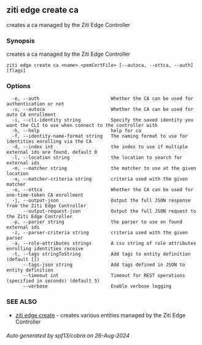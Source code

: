 ## ziti edge create ca

creates a ca managed by the Ziti Edge Controller

### Synopsis

creates a ca managed by the Ziti Edge Controller

```
ziti edge create ca <name> <pemCertFile> [--autoca, --ottca, --auth] [flags]
```

### Options

```
  -e, --auth                          Whether the CA can be used for authentication or not
  -u, --autoca                        Whether the CA can be used for auto CA enrollment
  -i, --cli-identity string           Specify the saved identity you want the CLI to use when connect to the controller with
  -h, --help                          help for ca
  -f, --identity-name-format string   The naming format to use for identities enrolling via the CA
  -d, --index int                     the index to use if multiple external ids are found, default 0
  -l, --location string               the location to search for external ids
  -m, --matcher string                the matcher to use at the given location
  -x, --matcher-criteria string       criteria used with the given matcher
  -o, --ottca                         Whether the CA can be used for one-time-token CA enrollment
  -j, --output-json                   Output the full JSON response from the Ziti Edge Controller
      --output-request-json           Output the full JSON request to the Ziti Edge Controller
  -p, --parser string                 the parser to use on found external ids
  -z, --parser-criteria string        criteria used with the given parser
  -a, --role-attributes strings       A csv string of role attributes enrolling identities receive
  -t, --tags stringToString           Add tags to entity definition (default [])
      --tags-json string              Add tags defined in JSON to entity definition
      --timeout int                   Timeout for REST operations (specified in seconds) (default 5)
      --verbose                       Enable verbose logging
```

### SEE ALSO

* [ziti edge create](../create.md)	 - creates various entities managed by the Ziti Edge Controller

###### Auto generated by spf13/cobra on 26-Aug-2024
